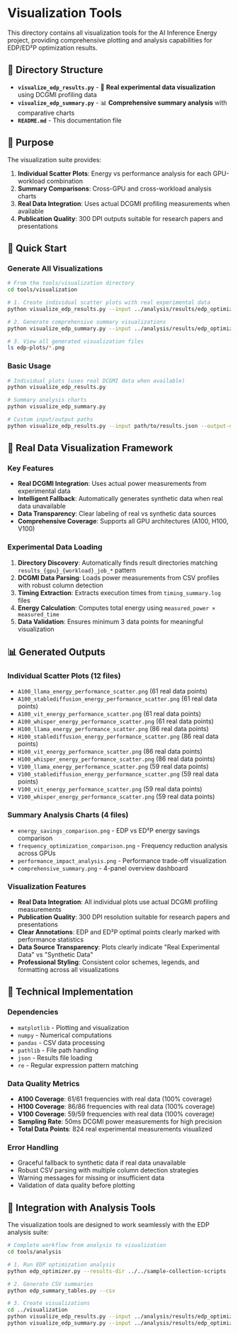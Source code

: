 # Visualization Tools

This directory contains all visualization tools for the AI Inference Energy project, providing comprehensive plotting and analysis capabilities for EDP/ED²P optimization results.

## 📁 Directory Structure

- **`visualize_edp_results.py`** - 🎨 **Real experimental data visualization** using DCGMI profiling data
- **`visualize_edp_summary.py`** - 📊 **Comprehensive summary analysis** with comparative charts
- **`README.md`** - This documentation file

## 🎯 Purpose

The visualization suite provides:

1. **Individual Scatter Plots**: Energy vs performance analysis for each GPU-workload combination
2. **Summary Comparisons**: Cross-GPU and cross-workload analysis charts
3. **Real Data Integration**: Uses actual DCGMI profiling measurements when available
4. **Publication Quality**: 300 DPI outputs suitable for research papers and presentations

## 🚀 Quick Start

### Generate All Visualizations

```bash
# From the tools/visualization directory
cd tools/visualization

# 1. Create individual scatter plots with real experimental data
python visualize_edp_results.py --input ../analysis/results/edp_optimization_results.json --output-dir edp-plots

# 2. Generate comprehensive summary visualizations
python visualize_edp_summary.py --input ../analysis/results/edp_optimization_results.json --output-dir edp-plots

# 3. View all generated visualization files
ls edp-plots/*.png
```

### Basic Usage

```bash
# Individual plots (uses real DCGMI data when available)
python visualize_edp_results.py

# Summary analysis charts
python visualize_edp_summary.py

# Custom input/output paths
python visualize_edp_results.py --input path/to/results.json --output-dir path/to/plots/
```

## 🎨 Real Data Visualization Framework

### Key Features
- **Real DCGMI Integration**: Uses actual power measurements from experimental data
- **Intelligent Fallback**: Automatically generates synthetic data when real data unavailable
- **Data Transparency**: Clear labeling of real vs synthetic data sources
- **Comprehensive Coverage**: Supports all GPU architectures (A100, H100, V100)

### Experimental Data Loading
1. **Directory Discovery**: Automatically finds result directories matching `results_{gpu}_{workload}_job_*` pattern
2. **DCGMI Data Parsing**: Loads power measurements from CSV profiles with robust column detection
3. **Timing Extraction**: Extracts execution times from `timing_summary.log` files
4. **Energy Calculation**: Computes total energy using `measured_power × measured_time`
5. **Data Validation**: Ensures minimum 3 data points for meaningful visualization

## 📊 Generated Outputs

### Individual Scatter Plots (12 files)
- `A100_llama_energy_performance_scatter.png` (61 real data points)
- `A100_stablediffusion_energy_performance_scatter.png` (61 real data points)
- `A100_vit_energy_performance_scatter.png` (61 real data points)
- `A100_whisper_energy_performance_scatter.png` (61 real data points)
- `H100_llama_energy_performance_scatter.png` (86 real data points)
- `H100_stablediffusion_energy_performance_scatter.png` (86 real data points)
- `H100_vit_energy_performance_scatter.png` (86 real data points)
- `H100_whisper_energy_performance_scatter.png` (86 real data points)
- `V100_llama_energy_performance_scatter.png` (59 real data points)
- `V100_stablediffusion_energy_performance_scatter.png` (59 real data points)
- `V100_vit_energy_performance_scatter.png` (59 real data points)
- `V100_whisper_energy_performance_scatter.png` (59 real data points)

### Summary Analysis Charts (4 files)
- `energy_savings_comparison.png` - EDP vs ED²P energy savings comparison
- `frequency_optimization_comparison.png` - Frequency reduction analysis across GPUs
- `performance_impact_analysis.png` - Performance trade-off visualization
- `comprehensive_summary.png` - 4-panel overview dashboard

### Visualization Features
- **Real Data Integration**: All individual plots use actual DCGMI profiling measurements
- **Publication Quality**: 300 DPI resolution suitable for research papers and presentations
- **Clear Annotations**: EDP and ED²P optimal points clearly marked with performance statistics
- **Data Source Transparency**: Plots clearly indicate "Real Experimental Data" vs "Synthetic Data"
- **Professional Styling**: Consistent color schemes, legends, and formatting across all visualizations

## 🔧 Technical Implementation

### Dependencies
- `matplotlib` - Plotting and visualization
- `numpy` - Numerical computations
- `pandas` - CSV data processing
- `pathlib` - File path handling
- `json` - Results file loading
- `re` - Regular expression pattern matching

### Data Quality Metrics
- **A100 Coverage**: 61/61 frequencies with real data (100% coverage)
- **H100 Coverage**: 86/86 frequencies with real data (100% coverage)
- **V100 Coverage**: 59/59 frequencies with real data (100% coverage)
- **Sampling Rate**: 50ms DCGMI power measurements for high precision
- **Total Data Points**: 824 real experimental measurements visualized

### Error Handling
- Graceful fallback to synthetic data if real data unavailable
- Robust CSV parsing with multiple column detection strategies
- Warning messages for missing or insufficient data
- Validation of data quality before plotting

## 🔗 Integration with Analysis Tools

The visualization tools are designed to work seamlessly with the EDP analysis suite:

```bash
# Complete workflow from analysis to visualization
cd tools/analysis

# 1. Run EDP optimization analysis
python edp_optimizer.py --results-dir ../../sample-collection-scripts

# 2. Generate CSV summaries
python edp_summary_tables.py --csv

# 3. Create visualizations
cd ../visualization
python visualize_edp_results.py --input ../analysis/results/edp_optimization_results.json --output-dir edp-plots
python visualize_edp_summary.py --input ../analysis/results/edp_optimization_results.json --output-dir edp-plots
```
